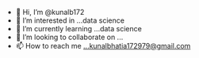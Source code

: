 - 👋 Hi, I’m @kunalb172
- 👀 I’m interested in ...data science
- 🌱 I’m currently learning ...data science
- 💞️ I’m looking to collaborate on ...
- 📫 How to reach me ...kunalbhatia172979@gmail.com

<!---
kunalb172/kunalb172 is a ✨ special ✨ repository because its `README.md` (this file) appears on your GitHub profile.
You can click the Preview link to take a look at your changes.
--->
